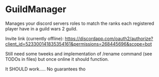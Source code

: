 # GuildManager
Manages your discord servers roles to match the ranks each registered player have in a guild wars 2 guild.

Invite link (currently offline): https://discordapp.com/oauth2/authorize?client_id=523300141835354161&permissions=268445696&scope=bot

Still need some tweeks and implementation of /rename command (see TODOs in files) but once online it should function.

It SHOULD work..... No guarantees tho
